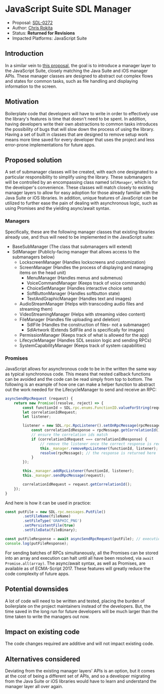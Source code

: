 # JavaScript Suite SDL Manager

* Proposal: [SDL-0272](0272-sdl-javascript-manager-layer.md)
* Author: [Chris Rokita](https://github.com/crokita)
* Status: **Returned for Revisions**
* Impacted Platforms: JavaScript Suite

## Introduction

In a similar vein to [this proposal](https://github.com/smartdevicelink/sdl_evolution/blob/master/proposals/0171-android-manager-apis.md), the goal is to introduce a manager layer to the JavaScript Suite, closely matching the Java Suite and iOS manager APIs. These manager classes are designed to abstract out complex flows and states for common tasks, such as file handling and displaying information to the screen. 

## Motivation

Boilerplate code that developers will have to write in order to effectively use the library's features is time that doesn't need to be spent. In addition, having developers write their own abstractions to common tasks introduces the possibility of bugs that will slow down the process of using the library. Having a set of built in classes that are designed to remove setup work means more time saved for every developer that uses the project and less error-prone implementations for future apps.

## Proposed solution

A set of submanager classes will be created, with each one designated to a particular responsibility to simplify using the library. These submanagers will be controlled by an encompassing class named `SdlManager`, which is for the developer's convenience. These classes will match closely to existing manager layers to allow for easy adoption for those already familiar with the Java Suite or iOS libraries. In addition, unique features of JavaScript can be utilized to further ease the pain of dealing with asynchronous logic, such as using Promises and the yielding async/await syntax. 

### Managers

Specifically, these are the following manager classes that existing libraries already use, and thus will need to be implemented in the JavaScript suite:
* BaseSubManager (The class that submanagers will extend)
* SdlManager (Publicly-facing manager that allows access to the submanagers below)
    * LockscreenManager (Handles lockscreens and customization)
    * ScreenManager (Handles the process of displaying and managing items on the head unit)
        * MenuManager (Handles menus and submenus)
        * VoiceCommandManager (Keeps track of voice commands)
        * ChoiceSetManager (Handles interactive choice sets)
        * SoftButtonManager (Handles softbutton state)
        * TextAndGraphicManager (Handles text and images)
    * AudioStreamManager (Helps with transcoding audio files and streaming them)
    * VideoStreamingManager (Helps with streaming video content)
    * FileManager (Handles file uploading and deletion)
        * SdlFile (Handles the construction of files- not a submanager)
        * SdlArtwork (Extends SdlFile and is specifically for images)
    * PermissionManager (Keeps track of what is allowed for the app)
    * LifecycleManager (Handles SDL session logic and sending RPCs)
    * SystemCapabilityManager (Keeps track of system capabilities)

### Promises

JavaScript allows for asynchronous code to be in the written the same way as typical synchronous code. This means that nested callback functions can be avoided and the code can be read simply from top to bottom. The following is an example of how one can make a helper function to abstract out the work needed for the LifecycleManager to send and receive an RPC:

```js
asyncSendRpcRequest (request) {
    return new Promise((resolve, reject) => {
        const functionId = SDL.rpc.enums.FunctionID.valueForString(request.getFunctionName());
        let correlationIdRequest;
        let listener;

        listener = new SDL.rpc.RpcListener().setOnRpcMessage(rpcMessage => {
            const correlationIdResponse = rpcMessage.getCorrelationId();
            // ensure the correlation ids match
            if (correlationIdRequest === correlationIdResponse) {
                // remove the listener once the correct response is received
                this._manager.removeRpcListener(functionId, listener);
                resolve(rpcMessage); // the response is returned here
            }
        });

        this._manager.addRpcListener(functionId, listener);
        this._manager.sendRpcMessage(request);

        correlationIdRequest = request.getCorrelationId();
    });
}
```

And here is how it can be used in practice:

```js
const putFile = new SDL.rpc.messages.PutFile()
        .setFileName(fileName)
        .setFileType('GRAPHIC_PNG')
        .setPersistentFile(true)
        .setFileData(fileBinary);

const putFileResponse = await asyncSendRpcRequest(putFile); // execution is paused here until the response comes back
console.log(putFileResponse); 
```

For sending batches of RPCs simultaneously, all the Promises can be stored into an array and execution can halt until all have been resolved, via `await Promise.all(array)`. The async/await syntax, as well as Promises, are available as of ECMA-Script 2017. These features will greatly reduce the code complexity of future apps.

## Potential downsides

A lot of code will need to be written and tested, placing the burden of boilerplate on the project maintainers instead of the developers. But, the time saved in the long run for future developers will be much larger than the time taken to write the managers out now. 

## Impact on existing code

The code changes required are additive and will not impact existing code.

## Alternatives considered

Deviating from the existing manager layers' APIs is an option, but it comes at the cost of being a different set of APIs, and so a developer migrating from the Java Suite or iOS libraries would have to learn and understand the manager layer all over again.

